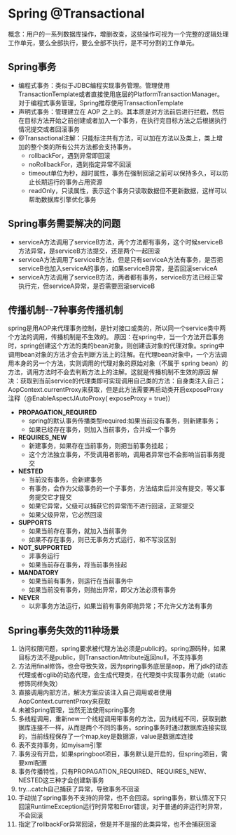 # Spring @Transactional

概念：用户的一系列数据库操作，增删改查，这些操作可视为一个完整的逻辑处理工作单元，要么全部执行，要么全部不执行，是不可分割的工作单元。

## Spring事务

- 编程式事务：类似于JDBC编程实现事务管理。管理使用TransactionTemplate或者直接使用底层的PlatformTransactionManager。对于编程式事务管理，Spring推荐使用TransactionTemplate
- 声明式事务：管理建立在 AOP 之上的。其本质是对方法前后进行拦截，然后在目标方法开始之前创建或者加入一个事务，在执行完目标方法之后根据执行情况提交或者回滚事务
- @Transactional注解：只能标注共有方法，可以加在方法以及类上，类上增加的整个类的所有公共方法都会支持事务。
  - rollbackFor，遇到异常即回滚
  - noRollbackFor，遇到指定异常不回滚
  - timeout单位为秒，超时属性，事务在强制回滚之前可以保持多久，可以防止长期运行的事务占用资源
  - readOnly，只读属性，表示这个事务只读取数据但不更新数据，这样可以帮助数据库引擎优化事务

## Spring事务需要解决的问题

- serviceA方法调用了serviceB方法，两个方法都有事务，这个时候serviceB方法异常，是serviceB方法提交，还是两个一起回滚
- serviceA方法调用了serviceB方法，但是只有serviceA方法有事务，是否把serviceB也加入serviceA的事务，如果serviceB异常，是否回滚serviceA
- serviceA方法调用了serviceB方法，两者都有事务，serviceB方法已经正常执行完，但serviceA异常，是否需要回滚serviceB

## 传播机制--7种事务传播机制

spring是用AOP来代理事务控制，是针对接口或类的，所以同一个service类中两个方法的调用，传播机制是不生效的。
原因：在spring中，当一个方法开启事务时，spring创建这个方法的类的bean对象，则创建该对象的代理对象。spring中调用bean对象的方法才会去判断方法上的注解。在代理bean对象中，一个方法调用本身的另一个方法，实则调用的代理对象的原始对象（不属于
spring bean）的方法，调用方法时不会去判断方法上的注解。这就是传播机制不生效的原因
解决：获取到当前service的代理类即可实现调用自己类的方法：自身类注入自己；AopContext.currentProxy来获取，但是此方法需要再启动类开启exposeProxy注释（@EnableAspectJAutoProxy(
exposeProxy = true)）

- **PROPAGATION_REQUIRED**
    - spring的默认事务传播类型required:如果当前没有事务，则新建事务；
    - 如果已经存在事务，则加入当前事务，合并成一个事务
- **REQUIRES_NEW**
    - 新建事务，如果存在当前事务，则把当前事务挂起；
    - 这个方法独立事务，不受调用者影响，调用者异常也不会影响当前事务提交
- **NESTED**
    - 当前没有事务，会新建事务
    - 有事务，会作为父级事务的一个子事务，方法结束后并没有提交，等父事务提交它才提交
    - 如果它异常，父级可以捕获它的异常而不进行回滚，正常提交
    - 如果父级异常，它必然回滚
- **SUPPORTS**
    - 如果当前存在事务，就加入当前事务
    - 如果不存在事务，则已无事务方式运行，和不写没区别
- **NOT_SUPPORTED**
    - 非事务运行
    - 如果当前存在事务，将当前事务挂起
- **MANDATORY**
    - 如果当前有事务，则运行在当前事务中
    - 如果当前没有事务，则抛出异常，即父方法必须有事务
- **NEVER**
    - 以非事务方法运行，如果当前有事务即抛异常；不允许父方法有事务

## Spring事务失效的11种场景

1. 访问权限问题，spring要求被代理方法必须是public的。spring源码种，如果目标方法不是public，则TransactionAttribute返回null，不支持事务
2. 方法用final修饰，也会导致失效，因为spring事务底层是aop，用了jdk的动态代理或者cglib的动态代理，会生成代理类，在代理类中实现事务功能（static修饰同样失效）
3. 直接调用内部方法，解决方案应该注入自己调用或者使用AopContext.currentProxy来获取
4. 未被Spring管理，当然无法使用spring事务
5. 多线程调用，重新new一个线程调用带事务的方法，因为线程不同，获取到数据库连接不一样，从而是两个不同的事务。spring事务时通过数据库连接实现的，当前线程保存了一个map,key是数据源，value是数据库连接
6. 表不支持事务，如myisam引擎
7. 事务没有开启，如果springboot项目，事务默认是开启的，但spring项目，需要xml配置
8. 事务传播特性，只有PROPAGATION_REQUIRED、REQUIRES_NEW、NESTED这三种才会创建新事务
9. try...catch自己捕获了异常，导致事务不回滚
10. 手动抛了spring事务不支持的异常，也不会回滚。spring事务，默认情况下只回滚RuntimeException运行时异常和Error错误，对于普通的非运行时异常，不会回滚
11. 指定了rollbackFor异常回滚，但是并不是报的此类异常，也不会捕获回滚